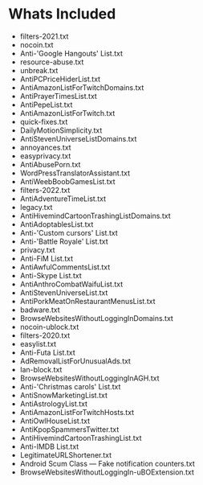 # Whats Included
- filters-2021.txt
- nocoin.txt
- Anti-'Google Hangouts' List.txt
- resource-abuse.txt
- unbreak.txt
- AntiPCPriceHiderList.txt
- AntiAmazonListForTwitchDomains.txt
- AntiPrayerTimesList.txt
- AntiPepeList.txt
- AntiAmazonListForTwitch.txt
- quick-fixes.txt
- DailyMotionSimplicity.txt
- AntiStevenUniverseListDomains.txt
- annoyances.txt
- easyprivacy.txt
- AntiAbusePorn.txt
- WordPressTranslatorAssistant.txt
- AntiWeebBoobGamesList.txt
- filters-2022.txt
- AntiAdventureTimeList.txt
- legacy.txt
- AntiHivemindCartoonTrashingListDomains.txt
- AntiAdoptablesList.txt
- Anti-'Custom cursors' List.txt
- Anti-'Battle Royale' List.txt
- privacy.txt
- Anti-FіМ List.txt
- AntiAwfulCommentsList.txt
- Anti-Skype List.txt
- AntiAnthroCombatWaifuList.txt
- AntiStevenUniverseList.txt
- AntiPorkMeatOnRestaurantMenusList.txt
- badware.txt
- BrowseWebsitesWithoutLoggingInDomains.txt
- nocoin-ublock.txt
- filters-2020.txt
- easylist.txt
- Anti-Futa List.txt
- AdRemovalListForUnusualAds.txt
- lan-block.txt
- BrowseWebsitesWithoutLoggingInAGH.txt
- Anti-'Christmas carols' List.txt
- AntiSnowMarketingList.txt
- AntiAstrologyList.txt
- AntiAmazonListForTwitchHosts.txt
- AntiOwlHouseList.txt
- AntiKpopSpammersTwitter.txt
- AntiHivemindCartoonTrashingList.txt
- Anti-IMDB List.txt
- LegitimateURLShortener.txt
- Android Scum Class — Fake notification counters.txt
- BrowseWebsitesWithoutLoggingIn-uBOExtension.txt